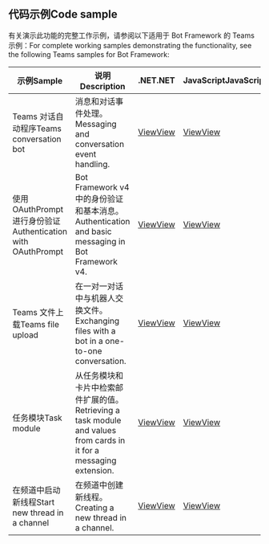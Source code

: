 ## <a name="code-sample"></a><span data-ttu-id="d70f4-101">代码示例</span><span class="sxs-lookup"><span data-stu-id="d70f4-101">Code sample</span></span>

<span data-ttu-id="d70f4-102">有关演示此功能的完整工作示例，请参阅以下适用于 Bot Framework 的 Teams 示例：</span><span class="sxs-lookup"><span data-stu-id="d70f4-102">For complete working samples demonstrating the functionality, see the following Teams samples for Bot Framework:</span></span>

| <span data-ttu-id="d70f4-103">**示例**</span><span class="sxs-lookup"><span data-stu-id="d70f4-103">**Sample**</span></span> | <span data-ttu-id="d70f4-104">**说明**</span><span class="sxs-lookup"><span data-stu-id="d70f4-104">**Description**</span></span> | <span data-ttu-id="d70f4-105">**.NET**</span><span class="sxs-lookup"><span data-stu-id="d70f4-105">**.NET**</span></span> | <span data-ttu-id="d70f4-106">**JavaScript**</span><span class="sxs-lookup"><span data-stu-id="d70f4-106">**JavaScript**</span></span> | <span data-ttu-id="d70f4-107">**Python**</span><span class="sxs-lookup"><span data-stu-id="d70f4-107">**Python**</span></span> |
|--------|------------- |---|---|---|
| <span data-ttu-id="d70f4-108">Teams 对话自动程序</span><span class="sxs-lookup"><span data-stu-id="d70f4-108">Teams conversation bot</span></span> | <span data-ttu-id="d70f4-109">消息和对话事件处理。</span><span class="sxs-lookup"><span data-stu-id="d70f4-109">Messaging and conversation event handling.</span></span> | [<span data-ttu-id="d70f4-110">View</span><span class="sxs-lookup"><span data-stu-id="d70f4-110">View</span></span>](https://github.com/microsoft/BotBuilder-Samples/tree/master/samples/csharp_dotnetcore/57.teams-conversation-bot)| [<span data-ttu-id="d70f4-111">View</span><span class="sxs-lookup"><span data-stu-id="d70f4-111">View</span></span>](https://github.com/microsoft/BotBuilder-Samples/tree/master/samples/javascript_nodejs/57.teams-conversation-bot)| [<span data-ttu-id="d70f4-112">View</span><span class="sxs-lookup"><span data-stu-id="d70f4-112">View</span></span>](https://github.com/microsoft/BotBuilder-Samples/tree/master/samples/python/57.teams-conversation-bot) |
| <span data-ttu-id="d70f4-113">使用 OAuthPrompt 进行身份验证</span><span class="sxs-lookup"><span data-stu-id="d70f4-113">Authentication with OAuthPrompt</span></span>| <span data-ttu-id="d70f4-114">Bot Framework v4 中的身份验证和基本消息。</span><span class="sxs-lookup"><span data-stu-id="d70f4-114">Authentication and basic messaging in Bot Framework v4.</span></span> | [<span data-ttu-id="d70f4-115">View</span><span class="sxs-lookup"><span data-stu-id="d70f4-115">View</span></span>](https://github.com/microsoft/BotBuilder-Samples/tree/master/samples/csharp_dotnetcore/46.teams-auth)| [<span data-ttu-id="d70f4-116">View</span><span class="sxs-lookup"><span data-stu-id="d70f4-116">View</span></span>](https://github.com/microsoft/BotBuilder-Samples/tree/master/samples/javascript_nodejs/46.teams-auth)| [<span data-ttu-id="d70f4-117">View</span><span class="sxs-lookup"><span data-stu-id="d70f4-117">View</span></span>](https://github.com/microsoft/BotBuilder-Samples/tree/master/samples/python/46.teams-auth) |
|<span data-ttu-id="d70f4-118">Teams 文件上载</span><span class="sxs-lookup"><span data-stu-id="d70f4-118">Teams file upload</span></span> | <span data-ttu-id="d70f4-119">在一对一对话中与机器人交换文件。</span><span class="sxs-lookup"><span data-stu-id="d70f4-119">Exchanging files with a bot in a one-to-one conversation.</span></span> | [<span data-ttu-id="d70f4-120">View</span><span class="sxs-lookup"><span data-stu-id="d70f4-120">View</span></span>](https://github.com/microsoft/BotBuilder-Samples/tree/master/samples/csharp_dotnetcore/56.teams-file-upload) | [<span data-ttu-id="d70f4-121">View</span><span class="sxs-lookup"><span data-stu-id="d70f4-121">View</span></span>](https://github.com/microsoft/BotBuilder-Samples/tree/master/samples/javascript_nodejs/56.teams-file-upload) | [<span data-ttu-id="d70f4-122">View</span><span class="sxs-lookup"><span data-stu-id="d70f4-122">View</span></span>](https://github.com/microsoft/BotBuilder-Samples/tree/master/samples/python/56.teams-file-upload) |
| <span data-ttu-id="d70f4-123">任务模块</span><span class="sxs-lookup"><span data-stu-id="d70f4-123">Task module</span></span> | <span data-ttu-id="d70f4-124">从任务模块和卡片中检索邮件扩展的值。</span><span class="sxs-lookup"><span data-stu-id="d70f4-124">Retrieving a task module and values from cards in it for a messaging extension.</span></span> | [<span data-ttu-id="d70f4-125">View</span><span class="sxs-lookup"><span data-stu-id="d70f4-125">View</span></span>](https://github.com/microsoft/BotBuilder-Samples/tree/main/samples/csharp_dotnetcore/54.teams-task-module) | [<span data-ttu-id="d70f4-126">View</span><span class="sxs-lookup"><span data-stu-id="d70f4-126">View</span></span>](https://github.com/microsoft/BotBuilder-Samples/tree/main/samples/javascript_nodejs/54.teams-task-module) | [<span data-ttu-id="d70f4-127">View</span><span class="sxs-lookup"><span data-stu-id="d70f4-127">View</span></span>](https://github.com/microsoft/BotBuilder-Samples/tree/main/samples/python/54.teams-task-module) |
| <span data-ttu-id="d70f4-128">在频道中启动新线程</span><span class="sxs-lookup"><span data-stu-id="d70f4-128">Start new thread in a channel</span></span> | <span data-ttu-id="d70f4-129">在频道中创建新线程。</span><span class="sxs-lookup"><span data-stu-id="d70f4-129">Creating a new thread in a channel.</span></span> | [<span data-ttu-id="d70f4-130">View</span><span class="sxs-lookup"><span data-stu-id="d70f4-130">View</span></span>](https://github.com/microsoft/BotBuilder-Samples/tree/main/samples/csharp_dotnetcore/58.teams-start-new-thread-in-channel) | [<span data-ttu-id="d70f4-131">View</span><span class="sxs-lookup"><span data-stu-id="d70f4-131">View</span></span>](https://github.com/microsoft/BotBuilder-Samples/tree/main/samples/javascript_nodejs/58.teams-start-new-thread-in-channel) | [<span data-ttu-id="d70f4-132">View</span><span class="sxs-lookup"><span data-stu-id="d70f4-132">View</span></span>](https://github.com/microsoft/BotBuilder-Samples/tree/main/samples/python/58.teams-start-thread-in-channel) |
